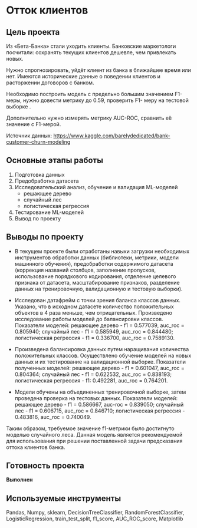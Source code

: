 # Отток клиентов

## Цель проекта
Из «Бета-Банка» стали уходить клиенты. Банковские маркетологи посчитали: сохранять текущих клиентов дешевле, чем привлекать новых.

Нужно спрогнозировать, уйдёт клиент из банка в ближайшее время или нет. Имеются исторические данные о поведении клиентов и расторжении договоров с банком.

Необходимо построить модель с предельно большим значением F1- меры, нужно довести метрику до 0.59, проверить F1- меру на тестовой выборке .

Дополнительно нужно измерять метрику AUC-ROC, сравнить её значение с F1-мерой.

Источник данных: https://www.kaggle.com/barelydedicated/bank-customer-churn-modeling

## Основные этапы работы
1. Подготовка данных
2. Предобработка датасета
3. Исследовательский анализ, обучение и валидация ML-моделей
    - решающее дерево
    - случайный лес
    - логистическая регрессия
4. Тестирование ML-моделей
5. Вывод по проекту

## Выводы по проекту
- В текущем проекте были отработаны навыки загрузки необходимых инструментов обработки данных (библиотеки, метрики, модели машинного обучения), предобработки содержимого датасета (коррекция названий столбцов, заполнение пропусков, использование порядкового кодирования, отделение целевого признака от датасета, масштабирование признаков, разделение данных на тренировочную, валидационную и тестовую выборки).

- Исследован датафрейм с точки зрения баланса классов данных. Указано, что в исходном датасете количество положительных объектов в 4 раза меньше, чем отрицательных. Произведено исследование работы моделей до балансировки классов. Показатели моделей: 
        решающее дерево - f1 = 0.577039, auc_roc = 0.805940; 
        случайный лес -  f1 = 0.585949,  auc_roc = 0.844480; 
        логистическая регрессия - f1 = 0.336700,  auc_roc = 0.7589130. 

- Произведена балансировка данных путем наращивания количества положительных классов. Осуществлено обучение моделей на новых данных и их тестирование на валидационной выборке. Показатели полученных моделей:
        решающее дерево - f1 = 0.601047, auc_roc = 0.804364; 
        случайный лес - f1 = 0.622532, auc_roc = 0.838193; 
        логистическая регрессия - f1: 0.492281, auc_roc = 0.764201.

- Модели обучены на объединенных тренировочной выборке, затем проведена проверка на тестовых данных. Показатели моделей:
        решающее дерево - f1 = 0.586667, auc-roc = 0.839050; 
        случайный лес - f1 = 0.606715, auc_roc = 0.846710; 
        логистическая регрессия -  0.483816, auc_roc = 0.740049.

Таким образом, требуемое значение f1-метрики было достигнуто моделью случайного леса. Данная модель является рекомендуемой для использования при решении поставленной задачи предсказания оттока клиентов банка.

## Готовность проекта 
**Выполнен**

## Используемые инструменты
Pandas, Numpy, sklearn, DecisionTreeClassifier, RandomForestClassifier, LogisticRegression, train_test_split, f1_score, AUC_ROC_score, Matplotlib
